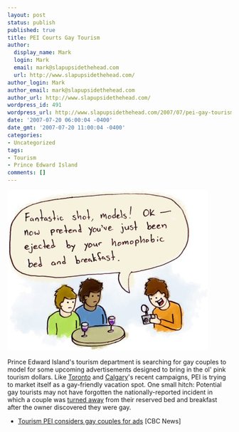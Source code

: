```yaml
---
layout: post
status: publish
published: true
title: PEI Courts Gay Tourism
author:
  display_name: Mark
  login: Mark
  email: mark@slapupsidethehead.com
  url: http://www.slapupsidethehead.com/
author_login: Mark
author_email: mark@slapupsidethehead.com
author_url: http://www.slapupsidethehead.com/
wordpress_id: 491
wordpress_url: http://www.slapupsidethehead.com/2007/07/pei-gay-tourism/
date: '2007-07-20 06:00:04 -0400'
date_gmt: '2007-07-20 11:00:04 -0400'
categories:
- Uncategorized
tags:
- Tourism
- Prince Edward Island
comments: []
---
```

![PEI's Gay Tourism Models](/wp-content/media/2007/07/pei-tourism-models.jpg)

Prince Edward Island's tourism department is searching for gay couples to model for some upcoming advertisements designed to bring in the ol' pink tourism dollars. Like [Toronto](http://www.slapupsidethehead.com/2007/06/toronto-wants-more-gays/ "I've been there once; it was nice.") and [Calgary](http://www.slapupsidethehead.com/2007/01/calgary-gay-friendly/ "Not gay friendly, incidentally")'s recent campaigns, PEI is trying to market itself as a gay-friendly vacation spot. One small hitch: Potential gay tourists may not have forgotten the nationally-reported incident in which a couple was [turned away](http://www.cbc.ca/news/story/2001/05/23/peibnb20010523.html) from their reserved bed and breakfast after the owner discovered they were gay.

- [Tourism PEI considers gay couples for ads](http://www.cbc.ca/canada/prince-edward-island/story/2007/07/19/tourism-gay.html) [CBC News]
